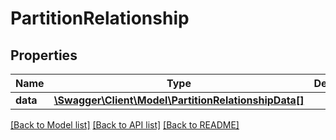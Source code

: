 # PartitionRelationship

## Properties
Name | Type | Description | Notes
------------ | ------------- | ------------- | -------------
**data** | [**\Swagger\Client\Model\PartitionRelationshipData[]**](PartitionRelationshipData.md) |  | 

[[Back to Model list]](../../README.md#documentation-for-models) [[Back to API list]](../../README.md#documentation-for-api-endpoints) [[Back to README]](../../README.md)

